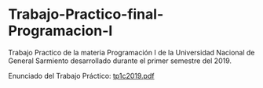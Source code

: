# Trabajo-Practico-final-Programacion-I
Trabajo Practico de la materia Programación I de la Universidad Nacional de General Sarmiento desarrollado durante el primer semestre del 2019.

Enunciado del Trabajo Práctico:
[tp1c2019.pdf](https://github.com/leonelSubelza/Trabajo-Practico-final-Programacion-I/files/10108890/tp1c2019.pdf)
